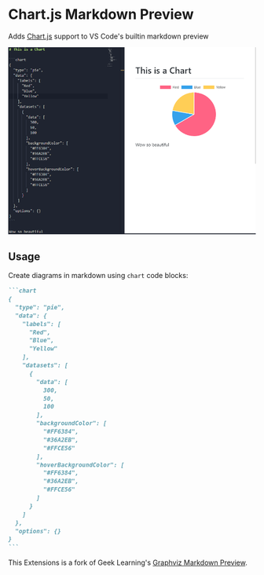 # Chart.js Markdown Preview

Adds [Chart.js](https://www.chartjs.org/) support to VS Code's builtin markdown preview

![](https://github.com/FlomoN/chartjs-markdown-preview/raw/master/docs/preview.PNG)


## Usage
Create diagrams in markdown using `chart` code blocks:

~~~markdown
```chart
{
  "type": "pie",
  "data": {
    "labels": [
      "Red",
      "Blue",
      "Yellow"
    ],
    "datasets": [
      {
        "data": [
          300,
          50,
          100
        ],
        "backgroundColor": [
          "#FF6384",
          "#36A2EB",
          "#FFCE56"
        ],
        "hoverBackgroundColor": [
          "#FF6384",
          "#36A2EB",
          "#FFCE56"
        ]
      }
    ]
  },
  "options": {}
}
```
~~~

This Extensions is a fork of Geek Learning's [Graphviz Markdown Preview](https://marketplace.visualstudio.com/items?itemName=geeklearningio.graphviz-markdown-preview).
